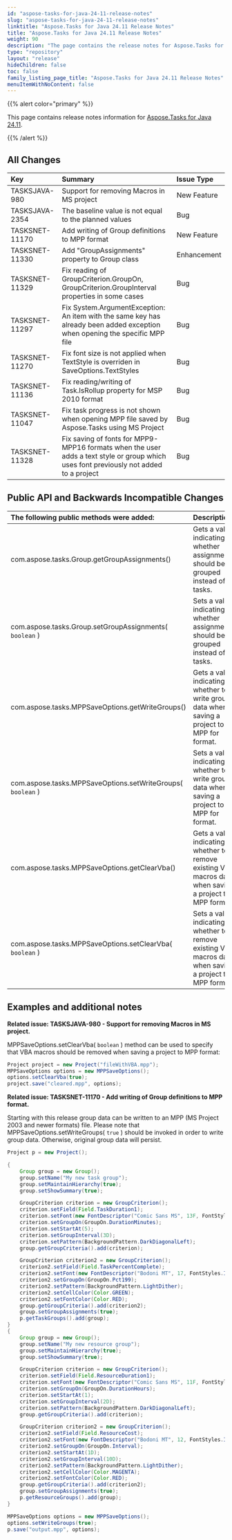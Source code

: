 ```yaml
---
id: "aspose-tasks-for-java-24-11-release-notes"
slug: "aspose-tasks-for-java-24-11-release-notes"
linktitle: "Aspose.Tasks for Java 24.11 Release Notes"
title: "Aspose.Tasks for Java 24.11 Release Notes"
weight: 90
description: "The page contains the release notes for Aspose.Tasks for Java 24.11."
type: "repository"
layout: "release"
hideChildren: false
toc: false
family_listing_page_title: "Aspose.Tasks for Java 24.11 Release Notes"
menuItemWithNoContent: false
---
```


{{% alert color="primary" %}} 

This page contains release notes information for [Aspose.Tasks for Java 24.11](https://releases.aspose.com/tasks/java/24-11/).

{{% /alert %}}

## **All Changes**

|**Key**|**Summary**|**Issue Type**|
| :- | :- | :- |
| TASKSJAVA-980 | Support for removing Macros in MS project | New Feature |
| TASKSJAVA-2354 | The baseline value is not equal to the planned values | Bug |
| TASKSNET-11170 | Add writing of Group definitions to MPP format | New Feature |
| TASKSNET-11330 | Add "GroupAssignments" property to Group class | Enhancement |
| TASKSNET-11329 | Fix reading of GroupCriterion.GroupOn, GroupCriterion.GroupInterval properties in some cases | Bug |
| TASKSNET-11297 | Fix System.ArgumentException: An item with the same key has already been added exception when opening the specific MPP file | Bug |
| TASKSNET-11270 | Fix font size is not applied when TextStyle is overriden in SaveOptions.TextStyles  | Bug |
| TASKSNET-11136 | Fix reading/writing of Task.IsRollup property for MSP 2010 format | Bug |
| TASKSNET-11047 | Fix task progress is not shown when opening MPP file saved by Aspose.Tasks using MS Project | Bug |
| TASKSNET-11328 | Fix saving of fonts for MPP9-MPP16 formats when the user adds a text style or group which uses font previously not added to a project | Bug |

## **Public API and Backwards Incompatible Changes**

|**The following public methods were added:**|**Description**|
| :- | :- |
| com.aspose.tasks.Group.getGroupAssignments() | Gets a value indicating whether assignments should be grouped instead of tasks. |
| com.aspose.tasks.Group.setGroupAssignments( `boolean` ) | Sets a value indicating whether assignments should be grouped instead of tasks. |
| com.aspose.tasks.MPPSaveOptions.getWriteGroups() | Gets a value indicating whether to write groups data when saving a project to MPP for format. |
| com.aspose.tasks.MPPSaveOptions.setWriteGroups( `boolean` ) | Sets a value indicating whether to write groups data when saving a project to MPP for format. |
| com.aspose.tasks.MPPSaveOptions.getClearVba() | Gets a value indicating whether to remove existing VBA macros data when saving a project to MPP format. |
| com.aspose.tasks.MPPSaveOptions.setClearVba( `boolean` ) | Sets a value indicating whether to remove existing VBA macros data when saving a project to MPP format. |

## **Examples and additional notes**

**Related issue: TASKSJAVA-980 - Support for removing Macros in MS project.**

MPPSaveOptions.setClearVba( `boolean` ) method can be used to specify that VBA macros should be removed when saving a project to MPP format:

```java
Project project = new Project("fileWithVBA.mpp");
MPPSaveOptions options = new MPPSaveOptions();
options.setClearVba(true);
project.save("cleared.mpp", options);
```

**Related issue: TASKSNET-11170 - Add writing of Group definitions to MPP format.**

Starting with this release group data can be written to an MPP (MS Project 2003 and newer formats) file. Please note that MPPSaveOptions.setWriteGroups( `true` ) should be invoked in order to write group data.
Otherwise, original group data will persist.


```java
Project p = new Project();

{
    Group group = new Group();
    group.setName("My new task group");
    group.setMaintainHierarchy(true);
    group.setShowSummary(true);

    GroupCriterion criterion = new GroupCriterion();
    criterion.setField(Field.TaskDuration1);
    criterion.setFont(new FontDescriptor("Comic Sans MS", 13F, FontStyles.Italic));
    criterion.setGroupOn(GroupOn.DurationMinutes);
    criterion.setStartAt(5);
    criterion.setGroupInterval(3D);
    criterion.setPattern(BackgroundPattern.DarkDiagonalLeft);
    group.getGroupCriteria().add(criterion);

    GroupCriterion criterion2 = new GroupCriterion();
    criterion2.setField(Field.TaskPercentComplete);
    criterion2.setFont(new FontDescriptor("Bodoni MT", 17, FontStyles.Italic | FontStyles.Bold));
    criterion2.setGroupOn(GroupOn.Pct199);
    criterion2.setPattern(BackgroundPattern.LightDither);
    criterion2.setCellColor(Color.GREEN);
    criterion2.setFontColor(Color.RED);
    group.getGroupCriteria().add(criterion2);
    group.setGroupAssignments(true);
    p.getTaskGroups().add(group);
}
{
    Group group = new Group();
    group.setName("My new resource group");
    group.setMaintainHierarchy(true);
    group.setShowSummary(true);

    GroupCriterion criterion = new GroupCriterion();
    criterion.setField(Field.ResourceDuration1);
    criterion.setFont(new FontDescriptor("Comic Sans MS", 11F, FontStyles.Bold));
    criterion.setGroupOn(GroupOn.DurationHours);
    criterion.setStartAt(1);
    criterion.setGroupInterval(2D);
    criterion.setPattern(BackgroundPattern.DarkDiagonalLeft);
    group.getGroupCriteria().add(criterion);

    GroupCriterion criterion2 = new GroupCriterion();
    criterion2.setField(Field.ResourceCost);
    criterion2.setFont(new FontDescriptor("Bodoni MT", 12, FontStyles.Italic | FontStyles.Bold));
    criterion2.setGroupOn(GroupOn.Interval);
    criterion2.setStartAt(1D);
    criterion2.setGroupInterval(10D);
    criterion2.setPattern(BackgroundPattern.LightDither);
    criterion2.setCellColor(Color.MAGENTA);
    criterion2.setFontColor(Color.RED);
    group.getGroupCriteria().add(criterion2);
    group.setGroupAssignments(true);
    p.getResourceGroups().add(group);
}

MPPSaveOptions options = new MPPSaveOptions();
options.setWriteGroups(true);
p.save("output.mpp", options);
```
